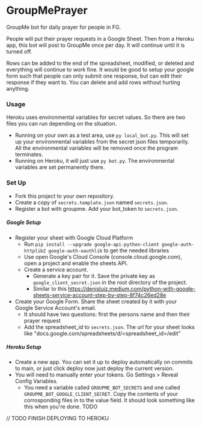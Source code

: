 # GroupMePrayer
GroupMe bot for daily prayer for people in FG.

People will put their prayer requests in a Google Sheet. Then from a Heroku app, this bot will post to GroupMe once per day. It will continue until it is turned off.

Rows can be added to the end of the spreadsheet, modified, or deleted and everything will continue to work fine.
It would be good to setup your google form such that people can only submit one response, but can edit their response if they want to. You can delete and add rows without hurting anything.

### Usage
Heroku uses environmental variables for secret values. So there are two files you can run depending on the situation.
- Running on your own as a test area, use `py local_bot.py`. This will set up your environmental variables from the secret json files temporarily. All the environmental variables will be removed once the program terminates.
- Running on Heroku, it will just use `py bot.py`. The environmental variables are set permanently there.

### Set Up
- Fork this project to your own repository.
- Create a copy of `secrets.template.json` named `secrets.json`.
- Register a bot with groupme. Add your bot_token to `secrets.json`.
##### Google Setup
- Register your sheet with Google Cloud Platform
  - Run `pip install --upgrade google-api-python-client google-auth-httplib2 google-auth-oauthlib` to get the needed libraries
  - Use open Google's Cloud Console (console.cloud.google.com), open a project and enable the sheets API.
  - Create a service account.
    - Generate a key pair for it. Save the private key as `google_client_secret.json` in the root directory of the project.
    - Similar to this https://denisluiz.medium.com/python-with-google-sheets-service-account-step-by-step-8f74c26ed28e
- Create your Google Form. Share the sheet created by it with your Google Service Account's email.
  - It should have two questions: first the persons name and then their prayer request
  - Add the spreadsheet_id to `secrets.json`. The url for your sheet looks like "docs.google.com/spreadsheets/d/<spreadsheet_id>/edit"
##### Heroku Setup
- Create a new app. You can set it up to deploy automatically on commits to main, or just click deploy now just deploy the current version.
- You will need to manually enter your tokens. Go Settings > Reveal Config Variables.
  - You need a variable called `GROUPME_BOT_SECRETS` and one called `GROUPME_BOT_GOOGLE_CLIENT_SECRET`. Copy the contents of your corrosponding files in to the value field. It should look something like this when you're done. TODO


// TODO FINISH DEPLOYING TO HEROKU